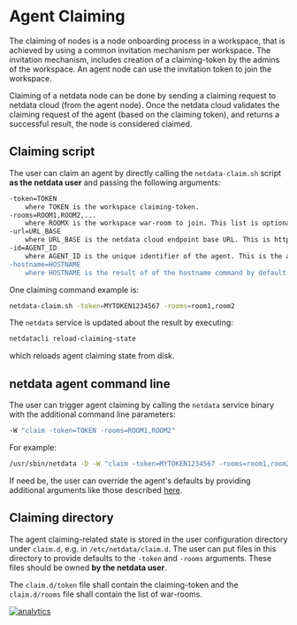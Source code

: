# Agent Claiming

The claiming of nodes is a node onboarding process in a workspace, that is achieved by using a common invitation
mechanism per workspace. The invitation mechanism, includes creation of a claiming-token by the admins of the workspace.
An agent node can use the invitation token to join the workspace.

Claiming of a netdata node can be done by sending a claiming request to netdata cloud (from the agent node). Once the
netdata cloud validates the claiming request of the agent (based on the claiming token), and returns a successful
result, the node is considered claimed.

## Claiming script

The user can claim an agent by directly calling the `netdata-claim.sh` script **as the netdata user** and passing the
following arguments:

```sh
-token=TOKEN
    where TOKEN is the workspace claiming-token.
-rooms=ROOM1,ROOM2,...
    where ROOMX is the workspace war-room to join. This list is optional.
-url=URL_BASE
    where URL_BASE is the netdata cloud endpoint base URL. This is https://netdata.cloud by default.
-id=AGENT_ID
    where AGENT_ID is the unique identifier of the agent. This is the agent's MACHINE_GUID by default.
-hostname=HOSTNAME
    where HOSTNAME is the result of of the hostname command by default.
```
One claiming command example is:
```sh
netdata-claim.sh -token=MYTOKEN1234567 -rooms=room1,room2
```

The `netdata` service is updated about the result by executing:
```sh
netdatacli reload-claiming-state
```
which reloads agent claiming state from disk.

## netdata agent command line

The user can trigger agent claiming by calling the `netdata` service binary with the additional command line parameters:
```sh
-W "claim -token=TOKEN -rooms=ROOM1,ROOM2"
```
For example:
```sh
/usr/sbin/netdata -D -W "claim -token=MYTOKEN1234567 -rooms=room1,room2"
```

If need be, the user can override the agent's defaults by providing additional arguments like those described
[here](#Claiming-script).

## Claiming directory

The agent claiming-related state is stored in the user configuration directory under `claim.d`, e.g. in
`/etc/netdata/claim.d`. The user can put files in this directory to provide defaults to the `-token` and `-rooms`
arguments. These files should be owned **by the netdata user**.

The `claim.d/token` file shall contain the claiming-token and the `claim.d/rooms` file shall contain the list of 
war-rooms. 

[![analytics](https://www.google-analytics.com/collect?v=1&aip=1&t=pageview&_s=1&ds=github&dr=https%3A%2F%2Fgithub.com%2Fnetdata%2Fnetdata&dl=https%3A%2F%2Fmy-netdata.io%2Fgithub%2Fclaim%2FREADME&_u=MAC~&cid=5792dfd7-8dc4-476b-af31-da2fdb9f93d2&tid=UA-64295674-3)](<>)
